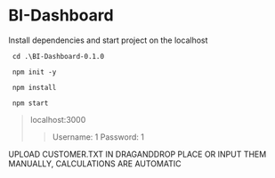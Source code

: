 # BI-Dashboard
Install dependencies and start project on the localhost
```
 cd .\BI-Dashboard-0.1.0
```
```
 npm init -y
```
```
 npm install
```
```
 npm start
```

>localhost:3000
>>Username: 1
>>Password: 1

UPLOAD CUSTOMER.TXT IN DRAGANDDROP PLACE OR INPUT THEM MANUALLY, CALCULATIONS ARE AUTOMATIC 
